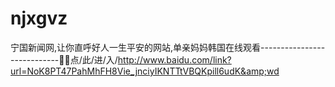 # njxgvz
宁国新闻网,让你直呼好人一生平安的网站,单亲妈妈韩国在线观看----------------------------🐺🐺点/此/进/入/http://www.baidu.com/link?url=NoK8PT47PahMhFH8Vie_jnciyIKNTTtVBQKpill6udK&amp;wd
